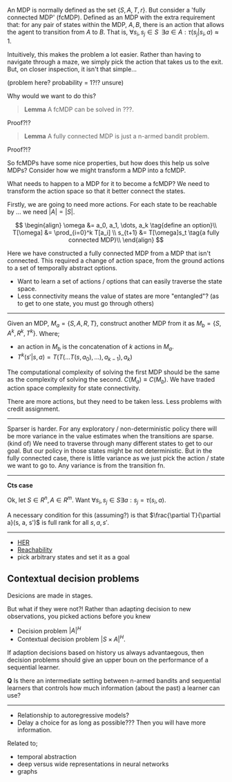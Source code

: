 An MDP is normally defined as the set $\{S, A, T, r\}$. But consider a 'fully connected MDP' (fcMDP). Defined as an MDP with the extra requirement that: for any pair of states within the MDP, $A, B$, there is an action that allows the agent to transition from $A$ to $B$. That is, $\forall s_i, s_j \in S\;\;\exists a\in A: \tau(s_j | s_i, a)\approx 1$.

Intuitively, this makes the problem a lot easier. Rather than having to navigate through a maze, we simply pick the action that takes us to the exit. But, on closer inspection, it isn't that simple...

(problem here? probability = 1?!? unsure)

Why would we want to do this?

> __Lemma__ A fcMDP can be solved in ???.

Proof?!?

> __Lemma__ A fully connected MDP is just a n-armed bandit problem.

Proof?!?

So fcMDPs have some nice properties, but how does this help us solve MDPs? Consider how we might transform a MDP into a fcMDP.

What needs to happen to a MDP for it to become a fcMDP? We need to transform the action space so that it better connect the states.

Firstly, we are going to need more actions. For each state to be reachable by ... we need $|A| = |S|$.

$$
\begin{align}
\omega &= a_0, a_1, \dots, a_k \tag{define an option}\\
T[\omega] &= \prod_{i=0}^k T[a_i] \\
s_{t+1} &= T[\omega]s_t \tag{a fully connected MDP}\\
\end{align}
$$

Here we have constructed a fully connected MDP from a MDP that isn't connected. This required a change of action space, from the ground actions to a set of temporally abstract options.

- Want to learn a set of actions / options that can easily traverse the state space.
- Less connectivity means the value of states are more "entangled"? (as to get to one state, you must go through others)

***

Given an MDP, $M_a = \{S, A, R, T\}$, construct another MDP from it as $M_b = \{S, A^k, R^k, T^k\}$. Where;
- an action in $M_b$ is the concatenation of $k$ actions in $M_a$.
- $T^k(s' | s, a) = T(T(\dots T(s, a_0), \dots), a_{k-1}), a_k)$

The computational complexity of solving the first MDP should be the same as the complexity of solving the second. $C(M_a) \equiv C(M_b)$.
We have traded action space complexity for state connectivity.

There are more actions, but they need to be taken less. Less problems with credit assignment.

***

Sparser is harder.
For any exploratory / non-deterministic policy there will be more variance in the value estimates when the transitions are sparse. (kind of)
We need to traverse through many different states to get to our goal. But our policy in those states might be not deterministic.
But in the fully connected case, there is little variance as we just pick the action / state we want to go to. Any variance is from the transition fn.

***

__Cts case__

Ok, let $S\in R^n, A \in R^m$. Want $\forall s_i, s_j \in S \exists a: s_j =\tau(s_i, a)$.

A necessary condition for this (assuming?) is that $\frac{\partial T}{\partial a}(s, a, s')$ is full rank for all $s, a, s'$.



***

- [HER](https://arxiv.org/abs/1707.01495)
- [Reachability](https://arxiv.org/abs/1707.01495)
- pick arbitrary states and set it as a goal




## Contextual decision problems

Desicions are made in stages.

But what if they were not?! Rather than adapting decision to new observations, you picked actions before you knew

- Decision problem $|A|^H$
- Contextual decision problem $|S\times A|^H$.

If adaption decisions based on history us always advantaegous, then decision problems should give an upper boun on the performance of a sequential learner.

__Q__ Is there an intermediate setting between n-armed bandits and sequential learners that controls how much information (about the past) a learner can use?



***

- Relationship to autoregressive models?
- Delay a choice for as long as possible??? Then you will have more information.


Related to;

- temporal abstraction
- deep versus wide representations in neural networks
- graphs

